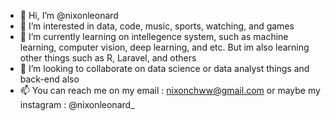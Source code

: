 - 👋 Hi, I’m @nixonleonard
- 👀 I’m interested in data, code, music, sports, watching, and games
- 🌱 I’m currently learning on intellegence system, such as machine learning, computer vision, deep learning, and etc. But im also learning other things such as R, Laravel, and others
- 💞️ I’m looking to collaborate on data science or data analyst things and back-end also
- 📫 You can reach me on my email : nixonchww@gmail.com or maybe my instagram : @nixonleonard_

<!---
nixonleonard/nixonleonard is a ✨ special ✨ repository because its `README.md` (this file) appears on your GitHub profile.
You can click the Preview link to take a look at your changes.
--->
